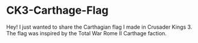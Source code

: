 # CK3-Carthage-Flag
Hey! I just wanted to share the Carthagian flag I made in Crusader Kings 3. The flag was inspired by the Total War Rome II Carthage faction.

